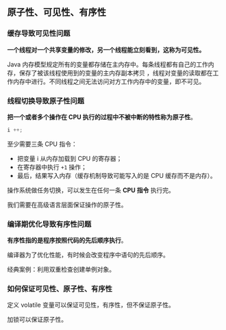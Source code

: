 ## 原子性、可见性、有序性



### 缓存导致可见性问题

**一个线程对一个共享变量的修改，另一个线程能立刻看到，这称为可见性。**

Java 内存模型规定所有的变量都存储在主内存中。每条线程都有自己的工作内存，保存了被该线程使用到的变量的主内存副本拷贝 ，线程对变量的读取都在工作内存中进行。不同线程之间无法访问对方工作内存中的变量，即不可见。



### 线程切换导致原子性问题

**把一个或者多个操作在 CPU 执行的过程中不被中断的特性称为原子性**。

```java
i ++;
```

至少需要三条 CPU 指令：

- 把变量 i 从内存加载到 CPU 的寄存器；
- 在寄存器中执行 ``+1`` 操作；
- 最后，结果写入内存（缓存机制导致可能写入的是 CPU 缓存而不是内存）。

操作系统做任务切换，可以发生在任何一条 **CPU 指令** 执行完。

我们需要在高级语言层面保证操作的原子性。



### 编译期优化导致有序性问题

**有序性指的是程序按照代码的先后顺序执行**。

编译器为了优化性能，有时候会改变程序中语句的先后顺序。



经典案例：利用双重检查创建单例对象。



### 如何保证可见性、原子性、有序性

定义 volatile 变量可以保证可见性，有序性，但不保证原子性。

加锁可以保证原子性。

